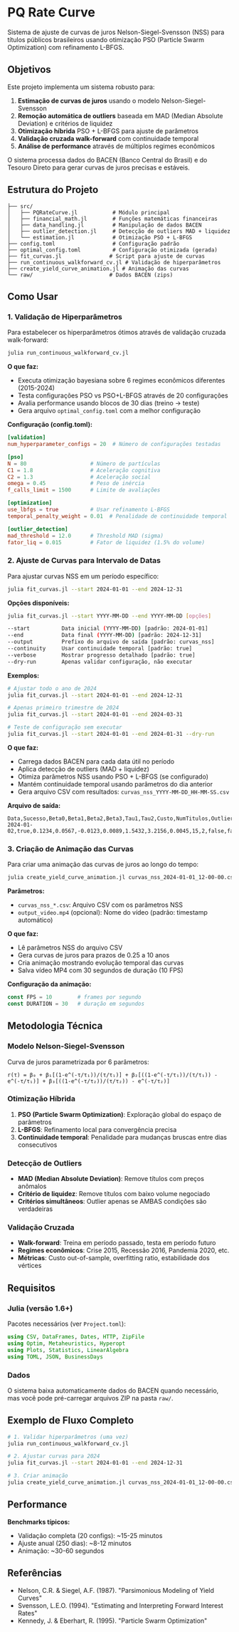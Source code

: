 # PQ Rate Curve

Sistema de ajuste de curvas de juros Nelson-Siegel-Svensson (NSS) para títulos públicos brasileiros usando otimização PSO (Particle Swarm Optimization) com refinamento L-BFGS.

## Objetivos

Este projeto implementa um sistema robusto para:

1. **Estimação de curvas de juros** usando o modelo Nelson-Siegel-Svensson
2. **Remoção automática de outliers** baseada em MAD (Median Absolute Deviation) e critérios de liquidez
3. **Otimização híbrida** PSO + L-BFGS para ajuste de parâmetros
4. **Validação cruzada walk-forward** com continuidade temporal
5. **Análise de performance** através de múltiplos regimes econômicos

O sistema processa dados do BACEN (Banco Central do Brasil) e do Tesouro Direto para gerar curvas de juros precisas e estáveis.

## Estrutura do Projeto

```
├── src/
│   ├── PQRateCurve.jl           # Módulo principal
│   ├── financial_math.jl        # Funções matemáticas financeiras
│   ├── data_handling.jl         # Manipulação de dados BACEN
│   ├── outlier_detection.jl     # Detecção de outliers MAD + liquidez
│   └── estimation.jl            # Otimização PSO + L-BFGS
├── config.toml                  # Configuração padrão
├── optimal_config.toml          # Configuração otimizada (gerada)
├── fit_curvas.jl               # Script para ajuste de curvas
├── run_continuous_walkforward_cv.jl # Validação de hiperparâmetros
├── create_yield_curve_animation.jl # Animação das curvas
└── raw/                        # Dados BACEN (zips)
```

## Como Usar

### 1. Validação de Hiperparâmetros

Para estabelecer os hiperparâmetros ótimos através de validação cruzada walk-forward:

```bash
julia run_continuous_walkforward_cv.jl
```

**O que faz:**
- Executa otimização bayesiana sobre 6 regimes econômicos diferentes (2015-2024)
- Testa configurações PSO vs PSO+L-BFGS através de 20 configurações
- Avalia performance usando blocos de 30 dias (treino → teste)
- Gera arquivo `optimal_config.toml` com a melhor configuração

**Configuração (config.toml):**
```toml
[validation]
num_hyperparameter_configs = 20  # Número de configurações testadas

[pso]
N = 80                    # Número de partículas
C1 = 1.8                  # Aceleração cognitiva
C2 = 1.3                  # Aceleração social
omega = 0.45              # Peso de inércia
f_calls_limit = 1500      # Limite de avaliações

[optimization]
use_lbfgs = true          # Usar refinamento L-BFGS
temporal_penalty_weight = 0.01  # Penalidade de continuidade temporal

[outlier_detection]
mad_threshold = 12.0      # Threshold MAD (sigma)
fator_liq = 0.015         # Fator de liquidez (1.5% do volume)
```

### 2. Ajuste de Curvas para Intervalo de Datas

Para ajustar curvas NSS em um período específico:

```bash
julia fit_curvas.jl --start 2024-01-01 --end 2024-12-31
```

**Opções disponíveis:**
```bash
julia fit_curvas.jl --start YYYY-MM-DD --end YYYY-MM-DD [opções]

--start          Data inicial (YYYY-MM-DD) [padrão: 2024-01-01]
--end            Data final (YYYY-MM-DD) [padrão: 2024-12-31]  
--output         Prefixo do arquivo de saída [padrão: curvas_nss]
--continuity     Usar continuidade temporal [padrão: true]
--verbose        Mostrar progresso detalhado [padrão: true]
--dry-run        Apenas validar configuração, não executar
```

**Exemplos:**
```bash
# Ajustar todo o ano de 2024
julia fit_curvas.jl --start 2024-01-01 --end 2024-12-31

# Apenas primeiro trimestre de 2024
julia fit_curvas.jl --start 2024-01-01 --end 2024-03-31

# Teste de configuração sem executar
julia fit_curvas.jl --start 2024-01-01 --end 2024-01-31 --dry-run
```

**O que faz:**
- Carrega dados BACEN para cada data útil no período
- Aplica detecção de outliers (MAD + liquidez)
- Otimiza parâmetros NSS usando PSO + L-BFGS (se configurado)
- Mantém continuidade temporal usando parâmetros do dia anterior
- Gera arquivo CSV com resultados: `curvas_nss_YYYY-MM-DD_HH-MM-SS.csv`

**Arquivo de saída:**
```csv
Data,Sucesso,Beta0,Beta1,Beta2,Beta3,Tau1,Tau2,Custo,NumTitulos,OutliersRemovidos,UsouPreviousParams,Reotimizado,ErroMensagem
2024-01-02,true,0.1234,0.0567,-0.0123,0.0089,1.5432,3.2156,0.0045,15,2,false,false,
```

### 3. Criação de Animação das Curvas

Para criar uma animação das curvas de juros ao longo do tempo:

```bash
julia create_yield_curve_animation.jl curvas_nss_2024-01-01_12-00-00.csv [output_video.mp4]
```

**Parâmetros:**
- `curvas_nss_*.csv`: Arquivo CSV com os parâmetros NSS
- `output_video.mp4` (opcional): Nome do vídeo (padrão: timestamp automático)

**O que faz:**
- Lê parâmetros NSS do arquivo CSV
- Gera curvas de juros para prazos de 0.25 a 10 anos
- Cria animação mostrando evolução temporal das curvas
- Salva vídeo MP4 com 30 segundos de duração (10 FPS)

**Configuração da animação:**
```julia
const FPS = 10        # frames por segundo
const DURATION = 30   # duração em segundos
```

## Metodologia Técnica

### Modelo Nelson-Siegel-Svensson

Curva de juros parametrizada por 6 parâmetros:
```
r(τ) = β₀ + β₁[(1-e^(-τ/τ₁))/(τ/τ₁)] + β₂[((1-e^(-τ/τ₁))/(τ/τ₁)) - e^(-τ/τ₁)] + β₃[((1-e^(-τ/τ₂))/(τ/τ₂)) - e^(-τ/τ₂)]
```

### Otimização Híbrida

1. **PSO (Particle Swarm Optimization)**: Exploração global do espaço de parâmetros
2. **L-BFGS**: Refinamento local para convergência precisa
3. **Continuidade temporal**: Penalidade para mudanças bruscas entre dias consecutivos

### Detecção de Outliers

- **MAD (Median Absolute Deviation)**: Remove títulos com preços anômalos
- **Critério de liquidez**: Remove títulos com baixo volume negociado
- **Critérios simultâneos**: Outlier apenas se AMBAS condições são verdadeiras

### Validação Cruzada

- **Walk-forward**: Treina em período passado, testa em período futuro
- **Regimes econômicos**: Crise 2015, Recessão 2016, Pandemia 2020, etc.
- **Métricas**: Custo out-of-sample, overfitting ratio, estabilidade dos vértices

## Requisitos

### Julia (versão 1.6+)

Pacotes necessários (ver `Project.toml`):
```julia
using CSV, DataFrames, Dates, HTTP, ZipFile
using Optim, Metaheuristics, Hyperopt
using Plots, Statistics, LinearAlgebra
using TOML, JSON, BusinessDays
```

### Dados

O sistema baixa automaticamente dados do BACEN quando necessário, mas você pode pré-carregar arquivos ZIP na pasta `raw/`.

## Exemplo de Fluxo Completo

```bash
# 1. Validar hiperparâmetros (uma vez)
julia run_continuous_walkforward_cv.jl

# 2. Ajustar curvas para 2024
julia fit_curvas.jl --start 2024-01-01 --end 2024-12-31

# 3. Criar animação
julia create_yield_curve_animation.jl curvas_nss_2024-01-01_12-00-00.csv animacao_2024.mp4
```

## Performance

**Benchmarks típicos:**
- Validação completa (20 configs): ~15-25 minutos
- Ajuste anual (250 dias): ~8-12 minutos  
- Animação: ~30-60 segundos

## Referências

- Nelson, C.R. & Siegel, A.F. (1987). "Parsimonious Modeling of Yield Curves"
- Svensson, L.E.O. (1994). "Estimating and Interpreting Forward Interest Rates"
- Kennedy, J. & Eberhart, R. (1995). "Particle Swarm Optimization"
